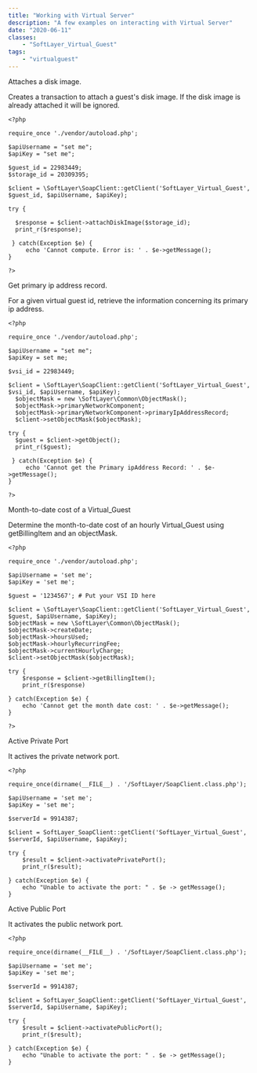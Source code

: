 ```yaml
---
title: "Working with Virtual Server"
description: "A few examples on interacting with Virtual Server"
date: "2020-06-11"
classes: 
    - "SoftLayer_Virtual_Guest"
tags:
    - "virtualguest"
---
```


Attaches a disk image.

Creates a transaction to attach a guest's disk image. If the disk image is already attached it will be ignored.
```
<?php

require_once './vendor/autoload.php';

$apiUsername = "set me";
$apiKey = "set me";

$guest_id = 22983449;
$storage_id = 20309395;

$client = \SoftLayer\SoapClient::getClient('SoftLayer_Virtual_Guest', $guest_id, $apiUsername, $apiKey);
  
try {

  $response = $client->attachDiskImage($storage_id);
  print_r($response);

 } catch(Exception $e) {
     echo 'Cannot compute. Error is: ' . $e->getMessage();
}

?>
```

Get primary ip address record.

For a given virtual guest id, retrieve the information concerning its primary ip address. 
```
<?php

require_once './vendor/autoload.php';

$apiUsername = "set me";
$apiKey = set me;

$vsi_id = 22983449;

$client = \SoftLayer\SoapClient::getClient('SoftLayer_Virtual_Guest', $vsi_id, $apiUsername, $apiKey);
  $objectMask = new \SoftLayer\Common\ObjectMask();
  $objectMask->primaryNetworkComponent;
  $objectMask->primaryNetworkComponent->primaryIpAddressRecord;
  $client->setObjectMask($objectMask);
  
try { 
  $guest = $client->getObject();
  print_r($guest);

 } catch(Exception $e) {
     echo 'Cannot get the Primary ipAddress Record: ' . $e->getMessage();
}

?>

```

Month-to-date cost of a Virtual_Guest

Determine the month-to-date cost of an hourly Virtual_Guest using getBillingItem and an objectMask. 
```
<?php

require_once './vendor/autoload.php';

$apiUsername = 'set me';
$apiKey = 'set me';

$guest = '1234567'; # Put your VSI ID here

$client = \SoftLayer\SoapClient::getClient('SoftLayer_Virtual_Guest', $guest, $apiUsername, $apiKey);
$objectMask = new \SoftLayer\Common\ObjectMask();
$objectMask->createDate;
$objectMask->hoursUsed;
$objectMask->hourlyRecurringFee;
$objectMask->currentHourlyCharge;
$client->setObjectMask($objectMask);

try {
    $response = $client->getBillingItem();
    print_r($response)

} catch(Exception $e) {
    echo 'Cannot get the month date cost: ' . $e->getMessage();
}

?>
```

Active Private Port

It actives the private network port.
```
<?php

require_once(dirname(__FILE__) . '/SoftLayer/SoapClient.class.php');

$apiUsername = 'set me';
$apiKey = 'set me';

$serverId = 9914387;

$client = SoftLayer_SoapClient::getClient('SoftLayer_Virtual_Guest', $serverId, $apiUsername, $apiKey);

try {
    $result = $client->activatePrivatePort();
    print_r($result);

} catch(Exception $e) {
    echo "Unable to activate the port: " . $e -> getMessage();
}

```

Active Public Port

It activates the public network port.
```
<?php

require_once(dirname(__FILE__) . '/SoftLayer/SoapClient.class.php');

$apiUsername = 'set me';
$apiKey = 'set me';

$serverId = 9914387;

$client = SoftLayer_SoapClient::getClient('SoftLayer_Virtual_Guest', $serverId, $apiUsername, $apiKey);

try {
    $result = $client->activatePublicPort();
    print_r($result);

} catch(Exception $e) {
    echo "Unable to activate the port: " . $e -> getMessage();
}

```
